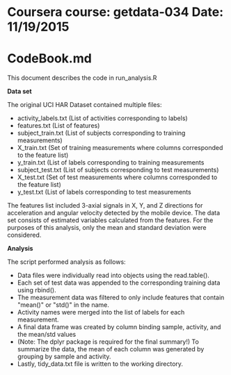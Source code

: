 Coursera course: getdata-034
Date: 11/19/2015
===========================================================
CodeBook.md
===========================================================

This document describes the code in run_analysis.R

**Data set**

The original UCI HAR Dataset contained multiple files:
* activity_labels.txt (List of activities corresponding to labels)
* features.txt (List of features)
* subject_train.txt (List of subjects corresponding to training measurements)
* X_train.txt (Set of training measurements where columns corresponded to the feature list)
* y_train.txt (List of labels corresponding to training measurements
* subject_test.txt (List of subjects corresponding to test measurements)
* X_test.txt (Set of test measurements where columns corresponded to the feature list)
* y_test.txt (List of labels corresponding to test measurements

The features list included 3-axial signals in X, Y, and Z directions for acceleration and angular velocity detected by the mobile device.
The data set consists of estimated variables calculated from the features.
For the purposes of this analysis, only the mean and standard deviation were considered.

**Analysis**

The script performed analysis as follows:
* Data files were individually read into objects using the read.table().
* Each set of test data was appended to the corresponding training data using rbind().
* The measurement data was filtered to only include features that contain "mean()" or "std()" in the name.
* Activity names were merged into the list of labels for each measurement.
* A final data frame was created by column binding sample, activity, and the mean/std values
* (Note: The dplyr package is required for the final summary!) To summarize the data, the mean of each column was generated by grouping by sample and activity.
* Lastly, tidy_data.txt file is written to the working directory.
